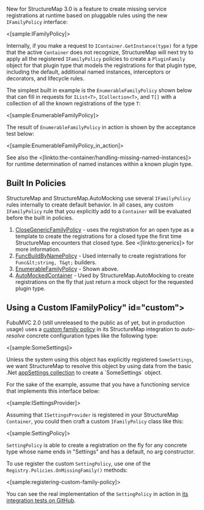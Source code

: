 <!--Title: On Missing Family Policies-->
<!--Url: on-missing-family-policies-->


New for StructureMap 3.0 is a feature to create missing service registrations at runtime based on pluggable rules using the new `IFamilyPolicy`
interface:

<[sample:IFamilyPolicy]>

Internally, if you make a request to `IContainer.GetInstance(type)` for a type that the active `Container` does not recognize, StructureMap will next
try to apply all the registered `IFamilyPolicy` policies to create a `PluginFamily` object for that plugin type that models the registrations for that plugin type, including the default, additional named instances, interceptors or decorators, and lifecycle rules. 

The simplest built in example is the `EnumerableFamilyPolicy` shown below that can fill in requests for `IList<T>`, `ICollection<T>`, and `T[]` with a collection of all the known registrations of the type `T`:

<[sample:EnumerableFamilyPolicy]>

The result of `EnumerableFamilyPolicy` in action is shown by the acceptance test below:

<[sample:EnumerableFamilyPolicy_in_action]>

See also the <[linkto:the-container/handling-missing-named-instances]> for runtime determination of named instances within a known plugin type.







## Built In Policies

StructureMap and StructureMap.AutoMocking use several `IFamilyPolicy` rules internally to create default behavior. In all cases, any custom
`IFamilyPolicy` rule that you explicitly add to a `Container` will be evaluated before the built in policies.

1. [CloseGenericFamilyPolicy](https://github.com/structuremap/structuremap/blob/master/src/StructureMap/Graph/CloseGenericFamilyPolicy.cs) - 
   uses the registration for an open type as a template to create the registrations for a closed type the first time StructureMap encounters
   that closed type. See <[linkto:generics]> for more information.
1. [FuncBuildByNamePolicy](https://github.com/structuremap/structuremap/blob/master/src/StructureMap/Graph/FuncBuildByNamePolicy.cs) - 
   Used internally to create registrations for `Func&lt;string, T&gt;` builders.
1. [EnumerableFamilyPolicy](https://github.com/structuremap/structuremap/blob/master/src/StructureMap/Graph/EnumerableFamilyPolicy.cs) - 
   Shown above.
1. [AutoMockedContainer](https://github.com/structuremap/structuremap/blob/master/src/StructureMap/AutoMocking/AutoMockedContainer.cs) - 
   Used by StructureMap.AutoMocking to create registrations on the fly that just return a mock object for the requested plugin type.



## Using a Custom IFamilyPolicy" id="custom">

FubuMVC 2.0 (still unreleased to the public as of yet, but in production usage) uses a [custom family policy](https://github.com/DarthFubuMVC/fubumvc/blob/master/src/FubuMVC.StructureMap/Settings/SettingPolicy.cs) in its StructureMap
integration to _auto-resolve_ concrete configuration types like the following type:

<[sample:SomeSettings]>

Unless the system using this object has explicitly registered `SomeSettings`, we want StructureMap to resolve this object by
using data from the basic .Net [appSettings collection](http://msdn.microsoft.com/en-us/library/aa903313(v=vs.71).aspx) to create a `SomeSettings` object.

For the sake of the example, assume that you have a functioning service that implements this interface below:

<[sample:ISettingsProvider]>

Assuming that `ISettingsProvider` is registered in your StructureMap `Container`, you could then craft a custom
`IFamilyPolicy` class like this:

<[sample:SettingPolicy]>

`SettingPolicy` is able to create a registration on the fly for any concrete type whose name ends in "Settings" and has a default, no arg
constructor.

To use register the custom `SettingPolicy`, use one of the `Registry.Policies.OnMissingFamily()` methods:

<[sample:registering-custom-family-policy]>


You can see the real implementation of the `SettingPolicy` in action in [its integration tests on GitHub](https://github.com/DarthFubuMVC/fubumvc/blob/master/src/FubuMVC.StructureMap/Settings/SettingPolicy.cs).




